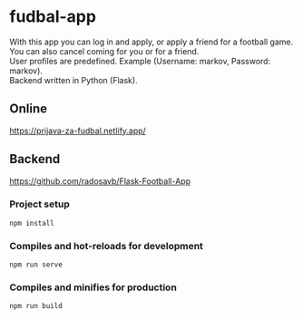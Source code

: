 # fudbal-app

With this app you can log in and apply, or apply a friend for a football game. You can also cancel coming for you or for a friend.  
User profiles are predefined. Example (Username: markov, Password: markov).    
Backend written in Python (Flask).

## Online
https://prijava-za-fudbal.netlify.app/

## Backend
https://github.com/radosavb/Flask-Football-App

### Project setup
```
npm install
```

### Compiles and hot-reloads for development
```
npm run serve
```

### Compiles and minifies for production
```
npm run build
```
